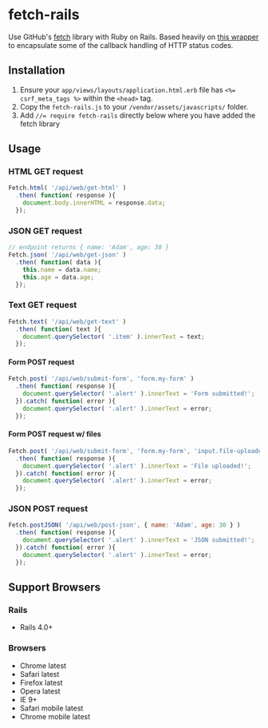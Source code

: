 # fetch-rails
Use GitHub's [fetch](https://github.com/github/fetch) library with Ruby on Rails. Based heavily on [this wrapper](https://gist.github.com/dgraham/92e4c45da3707a3fe789) to encapsulate some of the callback handling of HTTP status codes.

## Installation

1. Ensure your `app/views/layouts/application.html.erb` file has `<%= csrf_meta_tags %>` within the `<head>` tag.
2. Copy the `fetch-rails.js` to your `/vendor/assets/javascripts/` folder.
3. Add `//= require fetch-rails` directly below where you have added the fetch library

## Usage

### HTML GET request

```javascript
Fetch.html( '/api/web/get-html' )
  .then( function( response ){
    document.body.innerHTML = response.data;
  });
```

### JSON GET request

```javascript
// endpoint returns { name: 'Adam', age: 30 }
Fetch.json( '/api/web/get-json' )
  .then( function( data ){
    this.name = data.name;
    this.age = data.age;
  });
```

### Text GET request

```javascript
Fetch.text( '/api/web/get-text' )
  .then( function( text ){
    document.querySelector( '.item' ).innerText = text;
  });
```

#### Form POST request

```javascript
Fetch.post( '/api/web/submit-form', 'form.my-form' )
  .then( function( response ){
    document.querySelector( '.alert' ).innerText = 'Form submitted!';
  }).catch( function( error ){
    document.querySelector( '.alert' ).innerText = error;
  });
```

#### Form POST request w/ files

```javascript
Fetch.post( '/api/web/submit-form', 'form.my-form', 'input.file-uploader' )
  .then( function( response ){
    document.querySelector( '.alert' ).innerText = 'File uploaded!';
  }).catch( function( error ){
    document.querySelector( '.alert' ).innerText = error;
  });
```

### JSON POST request

```javascript
Fetch.postJSON( '/api/web/post-json', { name: 'Adam', age: 30 } )
  .then( function( response ){
    document.querySelector( '.alert' ).innerText = 'JSON submitted!';
  }).catch( function( error ){
    document.querySelector( '.alert' ).innerText = error;
  });
```

## Support Browsers

### Rails
* Rails 4.0+

### Browsers
* Chrome latest
* Safari latest
* Firefox latest
* Opera latest
* IE 9+
* Safari mobile latest
* Chrome mobile latest
